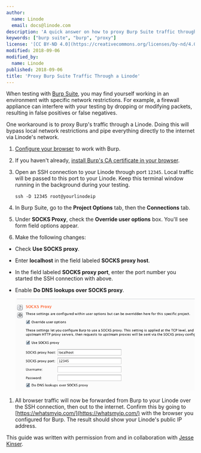 ```yaml
---
author:
  name: Linode
  email: docs@linode.com
description: 'A quick answer on how to proxy Burp Suite traffic through a Linode.'
keywords: ["burp suite", "burp", "proxy"]
license: '[CC BY-ND 4.0](https://creativecommons.org/licenses/by-nd/4.0)'
modified: 2018-09-06
modified_by:
  name: Linode
published: 2018-09-06
title: 'Proxy Burp Suite Traffic Through a Linode'
---
```


When testing with [Burp Suite](https://portswigger.net/burp), you may find yourself working in an environment with specific network restrictions. For example, a firewall appliance can interfere with your testing by dropping or modifying packets, resulting in false positives or false negatives.

One workaround is to proxy Burp's traffic through a Linode. Doing this will bypass local network restrictions and pipe everything directly to the internet via Linode's network.

1. [Configure your browser](https://support.portswigger.net/customer/portal/articles/1783055-configuring-your-browser-to-work-with-burp) to work with Burp.

1.  If you haven't already, [install Burp's CA certificate in your browser](https://support.portswigger.net/customer/portal/articles/1783075-Installing_Installing%20CA%20Certificate.html).

1.  Open an SSH connection to your Linode through port `12345`. Local traffic will be passed to this port to your Linode. Keep this terminal window running in the background during your testing.

        ssh -D 12345 root@yourlinodeip

1.  In Burp Suite, go to the **Project Options** tab, then the **Connections** tab.

1.  Under **SOCKS Proxy**, check the **Override user options** box. You'll see form field options appear.

1.  Make the following changes:

 - Check **Use SOCKS proxy**.

 - Enter **localhost** in the field labeled **SOCKS proxy host**.

 - In the field labeled **SOCKS proxy port**, enter the port number you started the SSH connection with above.

 - Enable **Do DNS lookups over SOCKS proxy**.

    ![Burp Suite proxy settings](burp-proxy-settings.png)

1.  All browser traffic will now be forwarded from Burp to your Linode over the SSH connection, then out to the internet. Confirm this by going to [https://whatsmyip.com/](https://whatsmyip.com/) with the browser you configured for Burp. The result should show your Linode's public IP address.

This guide was written with permission from and in collaboration with [Jesse Kinser](https://ihackthings.online/author/randomdeduction/).
